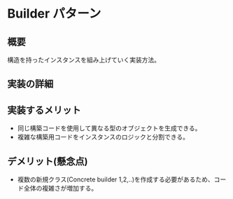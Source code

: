 # Builder パターン

## 概要
構造を持ったインスタンスを組み上げていく実装方法。

##  実装の詳細

## 実装するメリット
* 同じ構築コードを使用して異なる型のオブジェクトを生成できる。
* 複雑な構築用コードをインスタンスのロジックと分割できる。
## デメリット(懸念点)
* 複数の新規クラス(Concrete builder 1,2,..)を作成する必要があるため、コード全体の複雑さが増加する。
